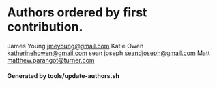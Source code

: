 # Authors ordered by first contribution.

James Young <jmeyoung@gmail.com>
Katie Owen <katherinehowen@gmail.com>
sean joseph <seandjoseph@gmail.com>
Matt <matthew.parangot@turner.com>

#### Generated by tools/update-authors.sh
